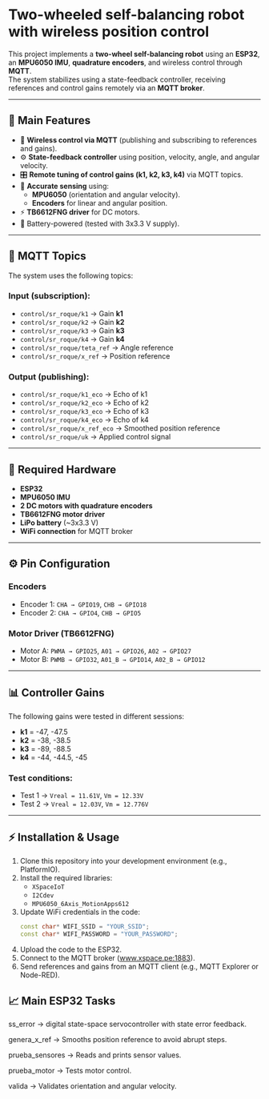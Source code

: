 # Two-wheeled self-balancing robot with wireless position control

This project implements a **two-wheel self-balancing robot** using an **ESP32**, an **MPU6050 IMU**, **quadrature encoders**, and wireless control through **MQTT**.  
The system stabilizes using a state-feedback controller, receiving references and control gains remotely via an **MQTT broker**.  

---

## 🚀 Main Features

- 📡 **Wireless control via MQTT** (publishing and subscribing to references and gains).
- ⚙️ **State-feedback controller** using position, velocity, angle, and angular velocity.
- 🎛️ **Remote tuning of control gains (k1, k2, k3, k4)** via MQTT topics.
- 📏 **Accurate sensing** using:
  - **MPU6050** (orientation and angular velocity).
  - **Encoders** for linear and angular position.
- ⚡ **TB6612FNG driver** for DC motors.
- 🔋 Battery-powered (tested with 3x3.3 V supply).

---

## 📡 MQTT Topics

The system uses the following topics:

### Input (subscription):
- `control/sr_roque/k1` → Gain **k1**
- `control/sr_roque/k2` → Gain **k2**
- `control/sr_roque/k3` → Gain **k3**
- `control/sr_roque/k4` → Gain **k4**
- `control/sr_roque/teta_ref` → Angle reference
- `control/sr_roque/x_ref` → Position reference

### Output (publishing):
- `control/sr_roque/k1_eco` → Echo of k1
- `control/sr_roque/k2_eco` → Echo of k2
- `control/sr_roque/k3_eco` → Echo of k3
- `control/sr_roque/k4_eco` → Echo of k4
- `control/sr_roque/x_ref_eco` → Smoothed position reference
- `control/sr_roque/uk` → Applied control signal

---

## 🔧 Required Hardware

- **ESP32**
- **MPU6050 IMU**
- **2 DC motors with quadrature encoders**
- **TB6612FNG motor driver**
- **LiPo battery** (~3x3.3 V)
- **WiFi connection** for MQTT broker

---

## ⚙️ Pin Configuration

### Encoders
- Encoder 1: `CHA → GPIO19`, `CHB → GPIO18`  
- Encoder 2: `CHA → GPIO4`, `CHB → GPIO5`

### Motor Driver (TB6612FNG)
- Motor A: `PWMA → GPIO25`, `A01 → GPIO26`, `A02 → GPIO27`  
- Motor B: `PWMB → GPIO32`, `A01_B → GPIO14`, `A02_B → GPIO12`

---

## 📊 Controller Gains

The following gains were tested in different sessions:  

- **k1** = -47, -47.5  
- **k2** = -38, -38.5  
- **k3** = -89, -88.5  
- **k4** = -44, -44.5, -45  

### Test conditions:
- Test 1 → `Vreal = 11.61V`, `Vm = 12.33V`  
- Test 2 → `Vreal = 12.03V`, `Vm = 12.776V`

---

## ⚡ Installation & Usage

1. Clone this repository into your development environment (e.g., PlatformIO).  
2. Install the required libraries:
   - `XSpaceIoT`
   - `I2Cdev`
   - `MPU6050_6Axis_MotionApps612`
3. Update WiFi credentials in the code:
   ```cpp
   const char* WIFI_SSID = "YOUR_SSID";
   const char* WIFI_PASSWORD = "YOUR_PASSWORD";

4. Upload the code to the ESP32.
5. Connect to the MQTT broker (www.xspace.pe:1883).
6. Send references and gains from an MQTT client (e.g., MQTT Explorer or Node-RED).

## 📈 Main ESP32 Tasks

ss_error → digital state-space servocontroller with state error feedback.

genera_x_ref → Smooths position reference to avoid abrupt steps.

prueba_sensores → Reads and prints sensor values.

prueba_motor → Tests motor control.

valida → Validates orientation and angular velocity.


